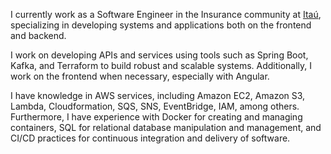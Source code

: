 I currently work as a Software Engineer in the Insurance community at [Itaú](https://www.itau.com.br), specializing in developing systems and applications both on the frontend and backend.

I work on developing APIs and services using tools such as Spring Boot, Kafka, and Terraform to build robust and scalable systems. Additionally, I work on the frontend when necessary, especially with Angular.

I have knowledge in AWS services, including Amazon EC2, Amazon S3, Lambda, Cloudformation, SQS, SNS, EventBridge, IAM, among others. Furthermore, I have experience with Docker for creating and managing containers, SQL for relational database manipulation and management, and CI/CD practices for continuous integration and delivery of software.
